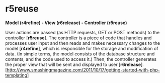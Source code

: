 r5reuse
=======

**Model (r4refine) - View (r6release) - Controller (r5reuse)**

User actions are passed (as HTTP requests, GET or POST methods) to the controller [**r5reuse**]. The controller is a piece of code that handles and processes user input and then reads and makes necessary changes to the model [**r4refine**], which is responsible for the storage and modification of data. (In simple terms, the model consists of the database structure and contents, and the code used to access it.) Then, the controller generates the proper view that will be sent and displayed to user [**r6release**].
[http://www.smashingmagazine.com/2011/10/17/getting-started-with-php-templating]
